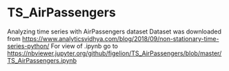 # TS_AirPassengers
Analyzing time series with AirPassengers dataset 
Dataset was downloaded from https://www.analyticsvidhya.com/blog/2018/09/non-stationary-time-series-python/
For view of .ipynb go to https://nbviewer.jupyter.org/github/figelion/TS_AirPassengers/blob/master/TS_AirPassengers.ipynb
